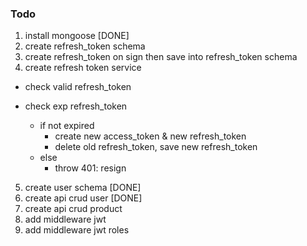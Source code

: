 ### Todo

1. install mongoose [DONE]
2. create refresh_token schema
3. create refresh_token on sign then save into refresh_token schema
4. create refresh token service

- check valid refresh_token
- check exp refresh_token

  - if not expired
    - create new access_token & new refresh_token
    - delete old refresh_token, save new refresh_token
  - else
    - throw 401: resign

5. create user schema [DONE]
6. create api crud user [DONE]
7. create api crud product
8. add middleware jwt
9. add middleware jwt roles
